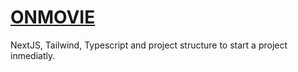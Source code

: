 # [ONMOVIE](https://pickit-palette.netlify.app)

NextJS, Tailwind, Typescript and project structure to start a project inmediatly.
